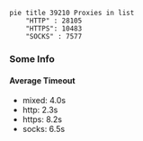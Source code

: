 
```mermaid
pie title 39210 Proxies in list
    "HTTP" : 28105
    "HTTPS": 10483
    "SOCKS" : 7577
```

### Some Info
#### Average Timeout

- mixed: 4.0s
- http: 2.3s
- https: 8.2s
- socks: 6.5s